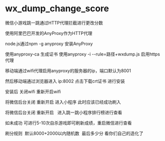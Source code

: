 # wx_dump_change_score
微信小游戏跳一跳通过HTTP代理拦截进行更改分数

使用阿里巴巴开发的AnyProxy作为HTTP代理

node.js通过npm -g anyproxy 安装AnyProxy

使用anyproxy-ca 生成证书
使用anyproxy -i --rule=路径+wxdump.js  启用https代理

移动端通过wifi代理启用anyproxy的服务器的ip，端口默认为8001

然后移动端通过浏览器进入 ip:8002  点击下载crt证书  进行安装

安装后 关闭wifi  重新开启wifi

将微信后台关闭  重新开启  进入小程序 此时应该已经成功刷入

将微信后台关闭  重新开启   进入跳一跳小程序排行榜进行查看

如未成功 可进行5-10次自杀游戏即可刷新成绩，重启微信进行查看

刷分规则  默认8000+2000以内随机数  最后多少分 看你们自己的造化了

